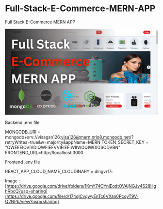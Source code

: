 # Full-Stack-E-Commerce-MERN-APP
Full Stack E-Commerce MERN APP

![Alt text](Full%20Stack%20E-Commerce%20MERN%20App.png?raw=true "Title")

Backend .env file 

MONGODB_URI = mongodb+srv://visagan126:visa126@mern.nrlo8.mongodb.net/?retryWrites=true&w=majority&appName=MERN 
TOKEN_SECRET_KEY = "QWEEEIOVIVDIQWFIEFVVIFIEFIWIIWOQIWDIOSODVBN"
FRONTEND_URL=http://localhost:3000

Frontend .env file

REACT_APP_CLOUD_NAME_CLOUDINARY = dlngvrf7i

Image : [https://drive.google.com/drive/folders/1KmY74OYniEodtOVAjNGJv4628HghRbcQ?usp=sharing](https://drive.google.com/file/d/174glCvqwyEnTc6VXan0PcoyT9V-Q2NPb/view?usp=sharing)


